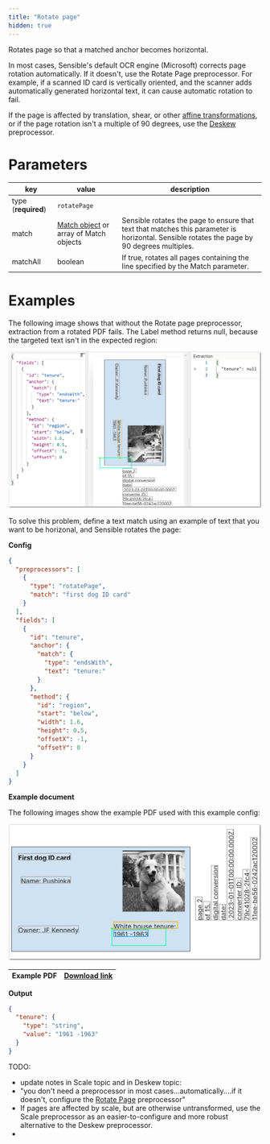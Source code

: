 ```yaml
---
title: "Rotate page"
hidden: true
---
```


Rotates page so that a matched anchor becomes horizontal.

In most cases, Sensible's default OCR engine (Microsoft) corrects page rotation automatically. If it doesn't, use the Rotate Page preprocessor. For example, if a scanned ID card is vertically oriented, and the scanner adds automatically generated horizontal text, it can cause automatic rotation to fail.

If the page is affected by translation, shear, or other [affine transformations](https://homepages.inf.ed.ac.uk/rbf/HIPR2/affine.htm), or if the page rotation isn't a multiple of 90 degrees, use the [Deskew](doc:deskew) preprocessor.

Parameters
====

| key                 | value                                               | description                                                  |
| ------------------- | --------------------------------------------------- | ------------------------------------------------------------ |
| type (**required**) | `rotatePage`                                        |                                                              |
| match               | [Match object](doc:match) or array of Match objects | Sensible rotates the page to ensure that text that matches this parameter is horizontal.  Sensible rotates the page by 90 degrees multiples. |
| matchAll            | boolean                                             | If true, rotates all pages containing the line specified by the Match parameter. |

Examples
====

The following image shows that without the Rotate page preprocessor, extraction from a rotated PDF fails.    The Label method returns null, because the targeted text isn't in the expected region:

![Click to enlarge](https://raw.githubusercontent.com/sensible-hq/sensible-docs/main/readme-sync/assets/v0/images/final/rotate_page_1.png)

To solve this problem, define a text match using an example of text that you want to be horizonal, and Sensible rotates the page:

**Config**

```json
{
  "preprocessors": [
    {
      "type": "rotatePage",
      "match": "first dog ID card"
    }
  ],
  "fields": [
    {
      "id": "tenure",
      "anchor": {
        "match": {
          "type": "endsWith",
          "text": "tenure:"
        }
      },
      "method": {
        "id": "region",
        "start": "below",
        "width": 1.6,
        "height": 0.5,
        "offsetX": -1,
        "offsetY": 0
      }
    }
  ]
}
```

**Example document**

The following images show the example PDF used with this example config:

![Click to enlarge](https://raw.githubusercontent.com/sensible-hq/sensible-docs/main/readme-sync/assets/v0/images/final/rotate_page_2.png)

| Example PDF | [Download link](https://raw.githubusercontent.com/sensible-hq/sensible-docs/main/readme-sync/assets/v0/pdfs/rotate_page.pdf) |
| ------------------------------------------ | ------------------------------------------------------------ |

**Output**

```json
{
  "tenure": {
    "type": "string",
    "value": "1961 -1963"
  }
}
```



TODO:

- update notes in Scale topic and in Deskew topic:
-   "you don't need a preprocessor in most cases...automatically....if it doesn't, configure the [Rotate Page](doc:rotate-page) preprocessor"
- If pages are affected by scale, but are otherwise untransformed, use the Scale preprocessor as an easier-to-configure and more robust alternative to the Deskew preprocessor.
- 